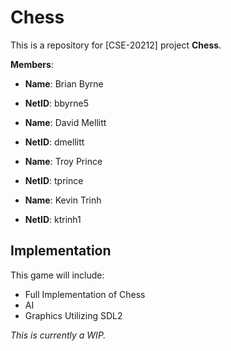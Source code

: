 Chess
==========

This is a repository for [CSE-20212] project **Chess**.

**Members**:

* **Name**: Brian Byrne
* **NetID**: bbyrne5

* **Name**: David Mellitt
* **NetID**: dmellitt

* **Name**: Troy Prince
* **NetID**: tprince

* **Name**: Kevin Trinh
* **NetID**: ktrinh1

Implementation
--------

This game will include:

* Full Implementation of Chess
* AI
* Graphics Utilizing SDL2

*This is currently a WIP.*
